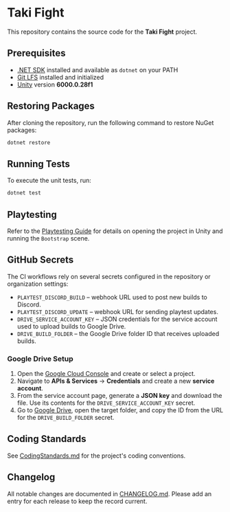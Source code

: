# Taki Fight

This repository contains the source code for the **Taki Fight** project.

## Prerequisites

- [.NET SDK](https://dotnet.microsoft.com/) installed and available as `dotnet` on your PATH
- [Git LFS](https://git-lfs.com/) installed and initialized
- [Unity](https://unity.com/) version **6000.0.28f1**

## Restoring Packages

After cloning the repository, run the following command to restore NuGet packages:

```bash
dotnet restore
```

## Running Tests

To execute the unit tests, run:

```bash
dotnet test
```

## Playtesting

Refer to the [Playtesting Guide](docs/PlaytestingGuide.md) for details on opening the project in Unity and running the `Bootstrap` scene.

## GitHub Secrets

The CI workflows rely on several secrets configured in the repository or
organization settings:

- `PLAYTEST_DISCORD_BUILD` – webhook URL used to post new builds to Discord.
- `PLAYTEST_DISCORD_UPDATE` – webhook URL for sending playtest updates.
- `DRIVE_SERVICE_ACCOUNT_KEY` – JSON credentials for the service account used
  to upload builds to Google Drive.
- `DRIVE_BUILD_FOLDER` – the Google Drive folder ID that receives uploaded
  builds.

### Google Drive Setup

1. Open the [Google Cloud Console](https://console.cloud.google.com/) and create
   or select a project.
2. Navigate to **APIs & Services** → **Credentials** and create a new
   **service account**.
3. From the service account page, generate a **JSON key** and download the file.
   Use its contents for the `DRIVE_SERVICE_ACCOUNT_KEY` secret.
4. Go to [Google Drive](https://drive.google.com/), open the target folder, and
   copy the ID from the URL for the `DRIVE_BUILD_FOLDER` secret.


## Coding Standards

See [CodingStandards.md](docs/CodingStandards.md) for the project's coding conventions.

## Changelog

All notable changes are documented in [CHANGELOG.md](CHANGELOG.md).
Please add an entry for each release to keep the record current.

